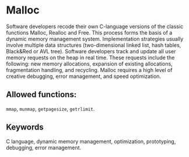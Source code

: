 # Malloc
Software developers recode their own C-language versions of the classic functions Malloc, Realloc and Free. This process forms the basis of a dynamic memory management system. Implementation strategies usually involve multiple data structures (two-dimensional linked list, hash tables, Black&Red or AVL tree). Software developers track and update all user memory requests on the heap in real time. These requests include the following: new memory allocations, expansion of existing allocations, fragmentation handling, and recycling. Malloc requires a high level of creative debugging, error management, and speed optimization.

## Allowed functions:
`mmap`, `munmap`, `getpagesize`, `getrlimit`.
## Keywords
C language, dynamic memory management, optimization, prototyping, debugging, error management.
